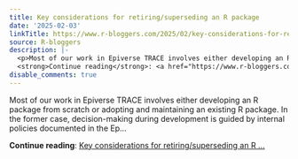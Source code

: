 ```yaml
---
title: Key considerations for retiring/superseding an R package
date: '2025-02-03'
linkTitle: https://www.r-bloggers.com/2025/02/key-considerations-for-retiring-superseding-an-r-package/
source: R-bloggers
description: |-
  <p>Most of our work in Epiverse TRACE involves either developing an R package from scratch or adopting and maintaining an existing R package. In the former case, decision-making during development is guided by internal policies documented in the Ep...</p>
  <strong>Continue reading</strong>: <a href="https://www.r-bloggers.com/2025/02/key-considerations-for-retiring-superseding-an-r-package/">Key considerations for retiring/superseding an R ...
disable_comments: true
---
```

<p>Most of our work in Epiverse TRACE involves either developing an R package from scratch or adopting and maintaining an existing R package. In the former case, decision-making during development is guided by internal policies documented in the Ep...</p>
<strong>Continue reading</strong>: <a href="https://www.r-bloggers.com/2025/02/key-considerations-for-retiring-superseding-an-r-package/">Key considerations for retiring/superseding an R ...